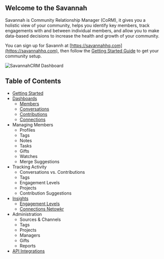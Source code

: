 ## Welcome to the Savannah

Savannah is Community Relationship Manager (CoRM), it gives you a holistic view of your community, helps you identify key members, track engagements with and between individual members, and allow you to make data-based decisions to increase the health and growth of your community.

You can sign up for Savannh at [https://savannahhq.com](https://savannahhq.com), then follow the [Getting Started Guide](./getting-started/) to get your community setup.

![SavannahCRM Dashboard](./Dashboard.png)

## Table of Contents

* [Getting Started](./getting-started/)
* [Dashboards](./pages/)
  * [Members](./pages/members/)
  * [Conversations](./pages/conversations/)
  * [Contributions](./pages/contributions/)
  * [Connections](./pages/connections/)
* Managing Members
  * Profiles
  * Tags
  * Notes
  * Tasks
  * Gifts
  * Watches
  * Merge Suggestions
* Tracking Activity
  * Conversations vs. Contributions
  * Tags
  * Engagement Levels
  * Projects
  * Contribution Suggestions
* [Insights](./insights/)
  * [Engagement Levels](./insights/engagement/)
  * [Connections Netowkr](./insights/connections/)
* Administration
  * Sources & Channels
  * Tags
  * Projects
  * Managers
  * Gifts
  * Reports
* [API Integrations](./api/)
